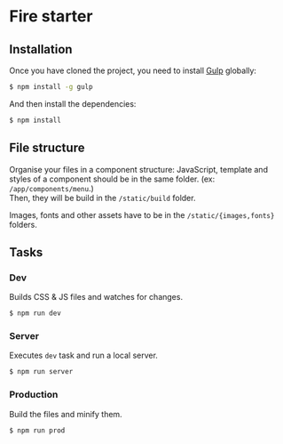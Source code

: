 # Fire starter

## Installation

Once you have cloned the project, you need to install
[Gulp](https://github.com/gulpjs/gulp/blob/master/docs/README.md) globally:

```bash
$ npm install -g gulp
```

And then install the dependencies:

```bash
$ npm install
```

## File structure

Organise your files in a component structure: JavaScript, template and styles
of a component should be in the same folder. (ex: `/app/components/menu`.)  
Then, they will be build in the `/static/build` folder.

Images, fonts and other assets have to be in the `/static/{images,fonts}` folders.

## Tasks

### Dev

Builds CSS & JS files and watches for changes.

```bash
$ npm run dev
```

### Server

Executes `dev` task and run a local server.

```bash
$ npm run server
```

### Production

Build the files and minify them.

```bash
$ npm run prod
```
